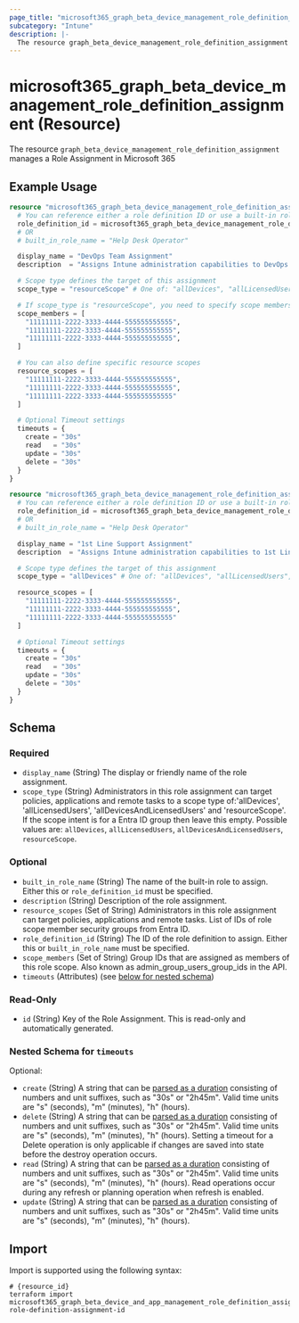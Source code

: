 ```yaml
---
page_title: "microsoft365_graph_beta_device_management_role_definition_assignment Resource - terraform-provider-microsoft365"
subcategory: "Intune"
description: |-
  The resource graph_beta_device_management_role_definition_assignment manages a Role Assignment in Microsoft 365
---
```


# microsoft365_graph_beta_device_management_role_definition_assignment (Resource)

The resource `graph_beta_device_management_role_definition_assignment` manages a Role Assignment in Microsoft 365

## Example Usage

```terraform
resource "microsoft365_graph_beta_device_management_role_definition_assignment" "resource_scope_example" {
  # You can reference either a role definition ID or use a built-in role name
  role_definition_id = microsoft365_graph_beta_device_management_role_definition.example.id
  # OR
  # built_in_role_name = "Help Desk Operator"

  display_name = "DevOps Team Assignment"
  description  = "Assigns Intune administration capabilities to DevOps team"

  # Scope type defines the target of this assignment
  scope_type = "resourceScope" # One of: "allDevices", "allLicensedUsers", "allDevicesAndLicensedUsers", "resourceScope"

  # If scope_type is "resourceScope", you need to specify scope members
  scope_members = [
    "11111111-2222-3333-4444-555555555555",
    "11111111-2222-3333-4444-555555555555",
    "11111111-2222-3333-4444-555555555555",
  ]

  # You can also define specific resource scopes
  resource_scopes = [
    "11111111-2222-3333-4444-555555555555",
    "11111111-2222-3333-4444-555555555555",
    "11111111-2222-3333-4444-555555555555"
  ]

  # Optional Timeout settings  
  timeouts = {
    create = "30s"
    read   = "30s"
    update = "30s"
    delete = "30s"
  }
}

resource "microsoft365_graph_beta_device_management_role_definition_assignment" "all_devices_example" {
  # You can reference either a role definition ID or use a built-in role name
  role_definition_id = microsoft365_graph_beta_device_management_role_definition.example.id
  # OR
  # built_in_role_name = "Help Desk Operator"

  display_name = "1st Line Support Assignment"
  description  = "Assigns Intune administration capabilities to 1st Line Support team"

  # Scope type defines the target of this assignment
  scope_type = "allDevices" # One of: "allDevices", "allLicensedUsers", "allDevicesAndLicensedUsers", "resourceScope"

  resource_scopes = [
    "11111111-2222-3333-4444-555555555555",
    "11111111-2222-3333-4444-555555555555",
    "11111111-2222-3333-4444-555555555555"
  ]

  # Optional Timeout settings  
  timeouts = {
    create = "30s"
    read   = "30s"
    update = "30s"
    delete = "30s"
  }
}
```

<!-- schema generated by tfplugindocs -->
## Schema

### Required

- `display_name` (String) The display or friendly name of the role assignment.
- `scope_type` (String) Administrators in this role assignment can target policies, applications and remote tasks to a scope type of:'allDevices', 'allLicensedUsers', 'allDevicesAndLicensedUsers' and 'resourceScope'. If the scope intent is for a Entra ID group then leave this empty. Possible values are: `allDevices`, `allLicensedUsers`, `allDevicesAndLicensedUsers`, `resourceScope`.

### Optional

- `built_in_role_name` (String) The name of the built-in role to assign. Either this or `role_definition_id` must be specified.
- `description` (String) Description of the role assignment.
- `resource_scopes` (Set of String) Administrators in this role assignment can target policies, applications and remote tasks. List of IDs of role scope member security groups from Entra ID.
- `role_definition_id` (String) The ID of the role definition to assign. Either this or `built_in_role_name` must be specified.
- `scope_members` (Set of String) Group IDs that are assigned as members of this role scope. Also known as admin_group_users_group_ids in the API.
- `timeouts` (Attributes) (see [below for nested schema](#nestedatt--timeouts))

### Read-Only

- `id` (String) Key of the Role Assignment. This is read-only and automatically generated.

<a id="nestedatt--timeouts"></a>
### Nested Schema for `timeouts`

Optional:

- `create` (String) A string that can be [parsed as a duration](https://pkg.go.dev/time#ParseDuration) consisting of numbers and unit suffixes, such as "30s" or "2h45m". Valid time units are "s" (seconds), "m" (minutes), "h" (hours).
- `delete` (String) A string that can be [parsed as a duration](https://pkg.go.dev/time#ParseDuration) consisting of numbers and unit suffixes, such as "30s" or "2h45m". Valid time units are "s" (seconds), "m" (minutes), "h" (hours). Setting a timeout for a Delete operation is only applicable if changes are saved into state before the destroy operation occurs.
- `read` (String) A string that can be [parsed as a duration](https://pkg.go.dev/time#ParseDuration) consisting of numbers and unit suffixes, such as "30s" or "2h45m". Valid time units are "s" (seconds), "m" (minutes), "h" (hours). Read operations occur during any refresh or planning operation when refresh is enabled.
- `update` (String) A string that can be [parsed as a duration](https://pkg.go.dev/time#ParseDuration) consisting of numbers and unit suffixes, such as "30s" or "2h45m". Valid time units are "s" (seconds), "m" (minutes), "h" (hours).

## Import

Import is supported using the following syntax:

```shell
# {resource_id}
terraform import microsoft365_graph_beta_device_and_app_management_role_definition_assignment.example role-definition-assignment-id
```

